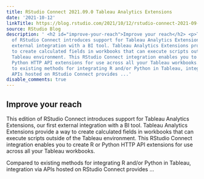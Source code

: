 ```yaml
---
title: RStudio Connect 2021.09.0 Tableau Analytics Extensions
date: '2021-10-12'
linkTitle: https://blog.rstudio.com/2021/10/12/rstudio-connect-2021-09-0-tableau-analytics-extensions/
source: RStudio Blog
description: ' <h2 id="improve-your-reach">Improve your reach</h2> <p>This edition
  of RStudio Connect introduces support for Tableau Analytics Extensions, our first
  external integration with a BI tool. Tableau Analytics Extensions provide a way
  to create calculated fields in workbooks that can execute scripts outside of the
  Tableau environment. This RStudio Connect integration enables you to create R or
  Python HTTP API extensions for use across all your Tableau workbooks.</p> <p>Compared
  to existing methods for integrating R and/or Python in Tableau, integration via
  APIs hosted on RStudio Connect provides ...'
disable_comments: true
---
```

 <h2 id="improve-your-reach">Improve your reach</h2> <p>This edition of RStudio Connect introduces support for Tableau Analytics Extensions, our first external integration with a BI tool. Tableau Analytics Extensions provide a way to create calculated fields in workbooks that can execute scripts outside of the Tableau environment. This RStudio Connect integration enables you to create R or Python HTTP API extensions for use across all your Tableau workbooks.</p> <p>Compared to existing methods for integrating R and/or Python in Tableau, integration via APIs hosted on RStudio Connect provides ...